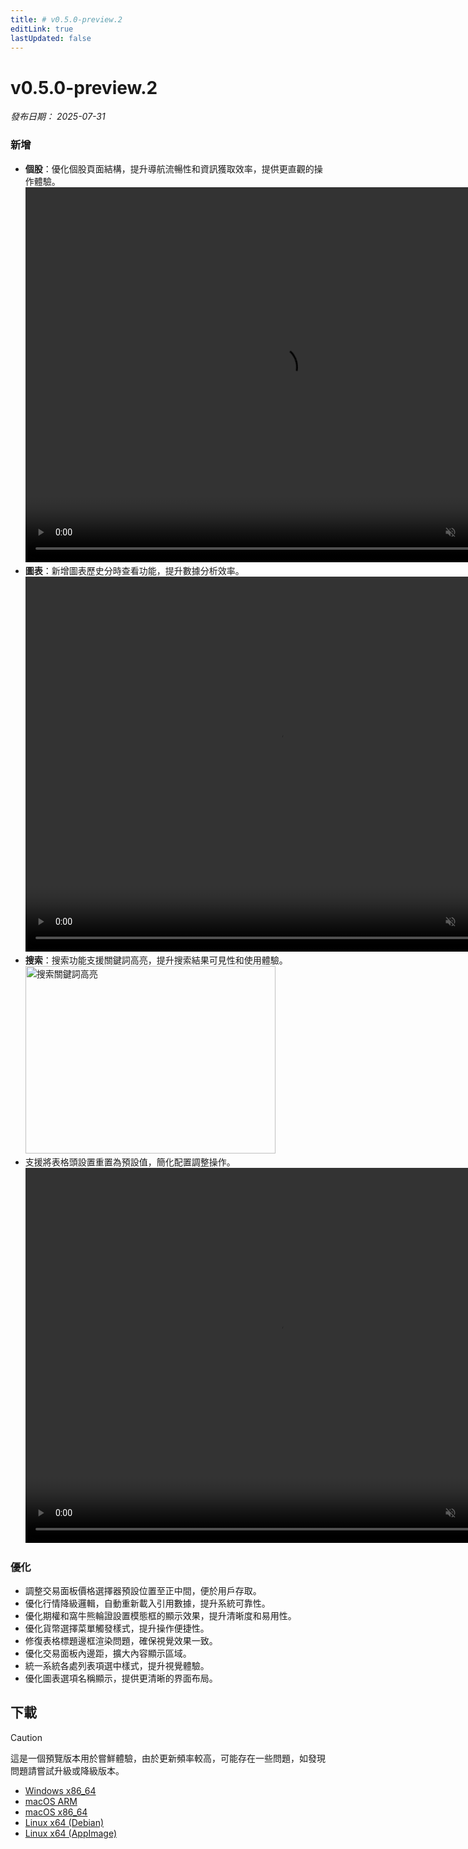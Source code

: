 ```yaml
---
title: # v0.5.0-preview.2
editLink: true
lastUpdated: false
---
```


# v0.5.0-preview.2  <Badge type="warning" text="preview" />

_發布日期： 2025-07-31_

### 新增

- **個股**：優化個股頁面結構，提升導航流暢性和資訊獲取效率，提供更直觀的操作體驗。  
  <video src="https://assets.lbctrl.com/uploads/2bb06cdf-c5c5-4f03-8158-d141d0e70fbe/stocks-layout.mp4" width="800" height="600" type="video/mp4" autoplay muted loop>您的瀏覽器不支援視頻標籤。</video>
- **圖表**：新增圖表歷史分時查看功能，提升數據分析效率。  
  <video src="https://assets.lbctrl.com/uploads/b741351f-a903-4202-9e1a-a975c4299032/history-timeline.mp4" width="800" height="600" type="video/mp4" autoplay muted loop>您的瀏覽器不支援視頻標籤。</video>
- **搜索**：搜索功能支援關鍵詞高亮，提升搜索結果可見性和使用體驗。  
  <img src="https://assets.lbctrl.com/uploads/3dddc3fb-c0b2-49e9-a20e-d4b85595e93e/search-highlight.png" alt="搜索關鍵詞高亮" width="400" height="300">
- 支援將表格頭設置重置為預設值，簡化配置調整操作。  
  <video src="https://assets.lbctrl.com/uploads/5d0c6b1d-2fa0-4cbd-ba3c-289afd1f6064/table-setting.mp4" width="800" height="600" type="video/mp4" autoplay muted loop>您的瀏覽器不支援視頻標籤。</video>

### 優化

- 調整交易面板價格選擇器預設位置至正中間，便於用戶存取。
- 優化行情降級邏輯，自動重新載入引用數據，提升系統可靠性。
- 優化期權和窩牛熊輪證設置模態框的顯示效果，提升清晰度和易用性。
- 優化貨幣選擇菜單觸發樣式，提升操作便捷性。
- 修復表格標題邊框渲染問題，確保視覺效果一致。
- 優化交易面板內邊距，擴大內容顯示區域。
- 統一系統各處列表項選中樣式，提升視覺體驗。
- 優化圖表選項名稱顯示，提供更清晰的界面布局。

## 下載


> [!CAUTION]
> 這是一個預覽版本用於嘗鮮體驗，由於更新頻率較高，可能存在一些問題，如發現問題請嘗試升級或降級版本。


- [Windows x86_64](https://assets.lbkrs.com/github/release/longbridge-desktop/preview/longbridge-v0.5.0-preview.2-windows-x86_64.exe)
- [macOS ARM](https://assets.lbkrs.com/github/release/longbridge-desktop/preview/longbridge-v0.5.0-preview.2-macos-aarch64.dmg)
- [macOS x86_64](https://assets.lbkrs.com/github/release/longbridge-desktop/preview/longbridge-v0.5.0-preview.2-macos-x86_64.dmg)
- [Linux x64 (Debian)](https://assets.lbkrs.com/github/release/longbridge-desktop/preview/longbridge-v0.5.0-preview.2-linux-x86_64.deb)
- [Linux x64 (AppImage)](https://assets.lbkrs.com/github/release/longbridge-desktop/preview/longbridge-v0.5.0-preview.2-linux-x86_64.AppImage)